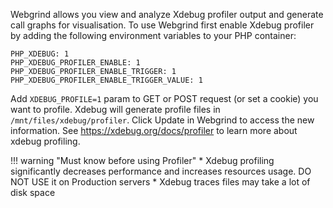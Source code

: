 Webgrind allows you view and analyze Xdebug profiler output and generate call graphs for visualisation. To use Webgrind first enable Xdebug profiler by adding the following environment variables to your PHP container:

```
PHP_XDEBUG: 1
PHP_XDEBUG_PROFILER_ENABLE: 1
PHP_XDEBUG_PROFILER_ENABLE_TRIGGER: 1
PHP_XDEBUG_PROFILER_ENABLE_TRIGGER_VALUE: 1
```

Add `XDEBUG_PROFILE=1` param to GET or POST request (or set a cookie) you want to profile. Xdebug will generate profile files in `/mnt/files/xdebug/profiler`. Click Update in Webgrind to access the new information. See https://xdebug.org/docs/profiler to learn more about xdebug profiling.

!!! warning "Must know before using Profiler" 
    * Xdebug profiling significantly decreases performance and increases resources usage. DO NOT USE it on Production servers
    * Xdebug traces files may take a lot of disk space
